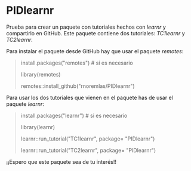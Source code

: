 # PIDlearnr

Prueba para crear un paquete con tutoriales hechos con *learnr* y compartirlo en GitHub. Este paquete contiene dos tutoriales: *TC1learnr* y *TC2learnr*.

Para instalar el paquete desde GitHub hay que usar el paquete *remotes*:

> install.packages("remotes") # si es necesario
>
> library(remotes)
>
> remotes::install_github("rnoremlas/PIDlearnr")

Para usar los dos tutoriales que vienen en el paquete has de usar el paquete *learnr*:

> install.packages("learnr") # si es necesario
>
> library(learnr)
>
> learnr::run_tutorial("TC1learnr", package= "PIDlearnr")
>
> learnr::run_tutorial("TC2learnr", package= "PIDlearnr")

¡¡Espero que este paquete sea de tu interés!!
